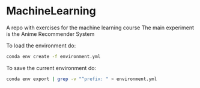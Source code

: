 # MachineLearning

A repo with exercises for the machine learning course
The main experiment is the Anime Recommender System

To load the environment do: 

```bash
conda env create -f environment.yml
```

To save the current environment do: 

```bash
conda env export | grep -v "^prefix: " > environment.yml
```
